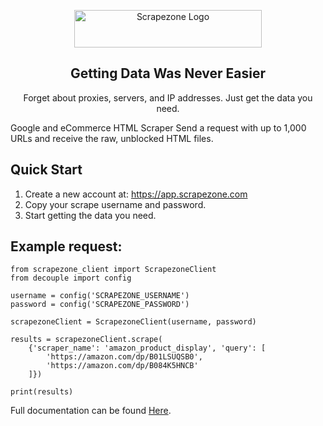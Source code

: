 <p align="center">
    <a href="https://scrapezone.com/"><img src="https://app.scrapezone.com/img/logo.svg" alt="Scrapezone Logo" width="300" height="60"></a>
  </a>
</p>

<h2 align="center">
  Getting Data Was Never Easier
</h2>

<p align="center">
Forget about proxies, servers, and IP addresses. Just get the data you need.
</p>

Google and eCommerce HTML Scraper
Send a request with up to 1,000 URLs and receive the raw, unblocked HTML files.

## Quick Start

1. Create a new account at: https://app.scrapezone.com
2. Copy your scrape username and password.
3. Start getting the data you need.

## Example request:

```
from scrapezone_client import ScrapezoneClient
from decouple import config

username = config('SCRAPEZONE_USERNAME')
password = config('SCRAPEZONE_PASSWORD')

scrapezoneClient = ScrapezoneClient(username, password)

results = scrapezoneClient.scrape(
    {'scraper_name': 'amazon_product_display', 'query': [
        'https://amazon.com/dp/B01LSUQSB0',
        'https://amazon.com/dp/B084K5HNCB'
    ]})

print(results)
```

Full documentation can be found [Here](https://github.com/Scrapezone/documentation).
